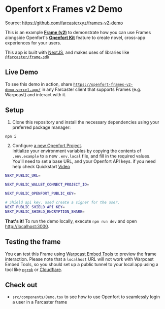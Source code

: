 # Openfort x Frames v2 Demo

Source: https://github.com/farcasterxyz/frames-v2-demo

This is an example [**Frame (v2)**](https://docs.farcaster.xyz/developers/frames/v2/) to demonstrate how you can use Frames alongside Openfort's [**Openfort Kit**](https://www.openfort.xyz/docs/guides/react) feature to create novel, cross-app experiences for your users.


This app is built with [NextJS](https://nextjs.org/), and makes uses of libraries like [`@farcaster/frame-sdk`](https://www.npmjs.com/package/@farcaster/frame-sdk)

## Live Demo

To see this demo in action, share [`https://openfort-frames-v2-demo.vercel.app/`](https://openfort-frames-v2-demo.vercel.app/) in any Farcaster client that supports Frames (e.g. Warpcast) and interact with it.

## Setup

1. Clone this repository and install the necessary dependencies using your preferred package manager:
```sh
npm i
```



2. Configure [a new Openfort Project](dashboard.openfort.xyz/).  
Initialize your environment variables by copying the contents of `.env.example` to a new `.env.local` file, and fill in the required values. You'll need to set a base URL, and your Openfort API keys.
if you need help check Quickstart [Video](https://www.youtube.com/watch?v=68EOquzJs6U&t=65s)

```sh
NEXT_PUBLIC_URL=

NEXT_PUBLIC_WALLET_CONNECT_PROJECT_ID=

NEXT_PUBLIC_OPENFORT_PUBLIC_KEY=

# Shield api key, used create a signer for the user.
NEXT_PUBLIC_SHIELD_API_KEY=
NEXT_PUBLIC_SHIELD_ENCRYPTION_SHARE=

```

**That's it!** To run the demo locally, execute `npm run dev` and open [http://localhost:3000](http://localhost:3000).

## Testing the frame

You can test this Frame using [Warpcast Embed Tools](https://warpcast.com/~/developers/frames) to preview the frame interaction. Please note that a `localhost` URL will not work with Warpcast Embed Tools, so you should set up a public tunnel to your local app using a tool like [`ngrok`](https://ngrok.com/) or [Cloudflare](https://www.cloudflare.com/products/tunnel/).

## Check out

- `src/components/Demo.tsx` to see how to use Openfort to seamlessly login a user in a Farcaster frame
